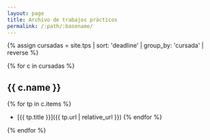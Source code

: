 ```yaml
---
layout: page
title: Archivo de trabajos prácticos
permalink: /:path/:basename/
---
```


{% assign cursadas = site.tps | sort: 'deadline' | group_by: 'cursada' | reverse %}

{% for c in cursadas %}

## {{ c.name }}

{% for tp in c.items %}
  - [{{ tp.title }}]({{ tp.url | relative_url }})
{% endfor %}

{% endfor %}
